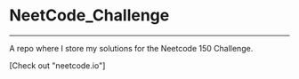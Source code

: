 # NeetCode_Challenge
---
A repo where I store my solutions for the Neetcode 150 Challenge.

[Check out "neetcode.io"]
